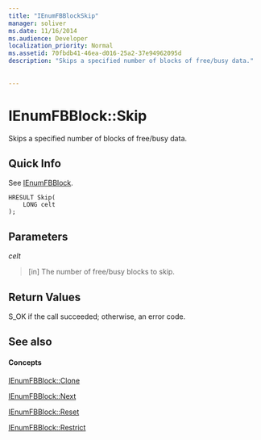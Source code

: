 ```yaml
---
title: "IEnumFBBlockSkip"
manager: soliver
ms.date: 11/16/2014
ms.audience: Developer
localization_priority: Normal
ms.assetid: 70fbdb41-46ea-d016-25a2-37e94962095d
description: "Skips a specified number of blocks of free/busy data."
 
 
---
```


# IEnumFBBlock::Skip

Skips a specified number of blocks of free/busy data.
  
## Quick Info

See [IEnumFBBlock](ienumfbblock.md).
  
```
HRESULT Skip(  
    LONG celt 
);
```

## Parameters

 _celt_
  
>  [in] The number of free/busy blocks to skip. 
    
## Return Values

S_OK if the call succeeded; otherwise, an error code.
  
## See also

#### Concepts

[IEnumFBBlock::Clone](ienumfbblock-clone.md)
  
[IEnumFBBlock::Next](ienumfbblock-next.md)
  
[IEnumFBBlock::Reset](ienumfbblock-reset.md)
  
[IEnumFBBlock::Restrict](ienumfbblock-restrict.md)

